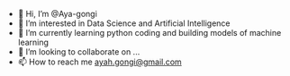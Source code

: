 - 👋 Hi, I’m @Aya-gongi
- 👀 I’m interested in Data Science and Artificial Intelligence 
- 🌱 I’m currently learning python coding and building models of machine learning 
- 💞️ I’m looking to collaborate on ...
- 📫 How to reach me ayah.gongi@gmail.com 

<!---
Aya-gongi/Aya-gongi is a ✨ special ✨ repository because its `README.md` (this file) appears on your GitHub profile.
You can click the Preview link to take a look at your changes.
--->

